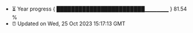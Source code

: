 - ⏳ Year progress { ████████████████████████▁▁▁▁▁▁ } 81.54 %
- ⏰ Updated on Wed, 25 Oct 2023 15:17:13 GMT

